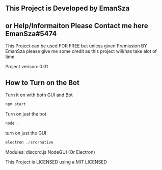 ## This Project is Developed by EmanSza
## or Help/Informaiton Please Contact me here EmanSza#5474

This Project can be used FOR FREE but unless given Premission BY EmanSza please give me some credit as this project will/has take alot of time

Project verison: 0.01
## How to Turn on the Bot
Turn it on with both GUI and Bot
```javascript
npm start
```
Turn on just the bot
```javascript
node .
```
turn on just the GUI
```javascript
electron ./src/native
```
Modules:
discord.js
NodeGUI (Or Electron)

This Project is LICENSED using a MIT LICENSED